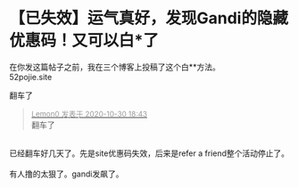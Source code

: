 # 【已失效】运气真好，发现Gandi的隐藏优惠码！又可以白*了


在你发这篇帖子之前，我在三个博客上投稿了这个白**方法。<br />
52pojie.site

翻车了

<div class="quote"><blockquote><font size="2"><a href="https://www.hostloc.com/forum.php?mod=redirect&amp;goto=findpost&amp;pid=9376577&amp;ptid=751778" target="_blank"><font color="#999999">Lemon0 发表于 2020-10-30 18:43</font></a></font><br />
翻车了</blockquote></div><br />
已经翻车好几天了。先是site优惠码失效，后来是refer a friend整个活动停止了。<br />
<br />
有人撸的太狠了。gandi发飙了。
